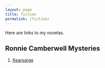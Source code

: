 ```yaml
---
layout: page
title: fiction
permalink: /fiction/
---
```


Here are links to my novelas.

## Ronnie Camberwell Mysteries

1. [Kearsarge]

[kearsarge]: /kearsarge-novel/ "Kearsarge"
